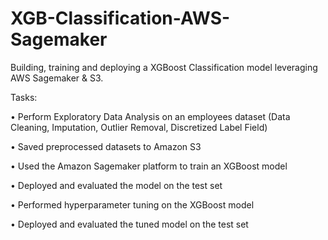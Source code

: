 # XGB-Classification-AWS-Sagemaker
Building, training and deploying a XGBoost Classification model leveraging AWS Sagemaker & S3.

Tasks:

• Perform Exploratory Data Analysis on an employees dataset (Data Cleaning, Imputation, Outlier Removal, Discretized Label Field)

• Saved preprocessed datasets to Amazon S3

• Used the Amazon Sagemaker platform to train an XGBoost model

• Deployed and evaluated the model on the test set

• Performed hyperparameter tuning on the XGBoost model

• Deployed and evaluated the tuned model on the test set
